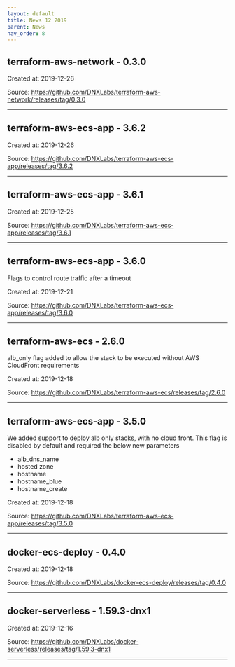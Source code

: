```yaml
---
layout: default
title: News 12 2019
parent: News
nav_order: 8
---
```




## terraform-aws-network - 0.3.0


Created at: 2019-12-26

<!-- TODO: Include source link to the version tag -->
Source: https://github.com/DNXLabs/terraform-aws-network/releases/tag/0.3.0

---


## terraform-aws-ecs-app - 3.6.2


Created at: 2019-12-26

<!-- TODO: Include source link to the version tag -->
Source: https://github.com/DNXLabs/terraform-aws-ecs-app/releases/tag/3.6.2

---


## terraform-aws-ecs-app - 3.6.1


Created at: 2019-12-25

<!-- TODO: Include source link to the version tag -->
Source: https://github.com/DNXLabs/terraform-aws-ecs-app/releases/tag/3.6.1

---


## terraform-aws-ecs-app - 3.6.0
Flags to control route traffic after a timeout

Created at: 2019-12-21

<!-- TODO: Include source link to the version tag -->
Source: https://github.com/DNXLabs/terraform-aws-ecs-app/releases/tag/3.6.0

---


## terraform-aws-ecs - 2.6.0
alb_only flag added to allow the stack to be executed without AWS CloudFront requirements

Created at: 2019-12-18

<!-- TODO: Include source link to the version tag -->
Source: https://github.com/DNXLabs/terraform-aws-ecs/releases/tag/2.6.0

---


## terraform-aws-ecs-app - 3.5.0
We added support to deploy alb only stacks, with no cloud front.
This flag is disabled by default and required the below new parameters
- alb_dns_name
- hosted zone
- hostname
- hostname_blue
- hostname_create

Created at: 2019-12-18

<!-- TODO: Include source link to the version tag -->
Source: https://github.com/DNXLabs/terraform-aws-ecs-app/releases/tag/3.5.0

---


## docker-ecs-deploy - 0.4.0


Created at: 2019-12-18

<!-- TODO: Include source link to the version tag -->
Source: https://github.com/DNXLabs/docker-ecs-deploy/releases/tag/0.4.0

---


## docker-serverless - 1.59.3-dnx1


Created at: 2019-12-16

<!-- TODO: Include source link to the version tag -->
Source: https://github.com/DNXLabs/docker-serverless/releases/tag/1.59.3-dnx1

---

